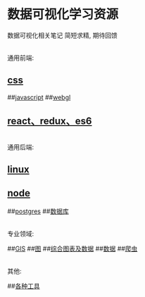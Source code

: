 # 数据可视化学习资源

数据可视化相关笔记
简短求精, 期待回馈

<br>
通用前端:

## [css]('/css.md')
##[javascript]('/javascript.md')
##[webgl]('/webgl.md')
## [react、redux、es6]('/react_redux_es6.md')

<br>
通用后端:

## [linux]('/linux.md')
## [node]('/node.md')
##[postgres]('/postgres.md')
##[数据库]('/db.md')


<br>
专业领域:

##[GIS]('/gis.md')
##[图]('/graph.md')
##[综合图表及数据]('/chart.md')
##[数据]('/data.md')
##[爬虫]('/spider.md')

<br>
其他: 

##[各种工具]('/tools')
